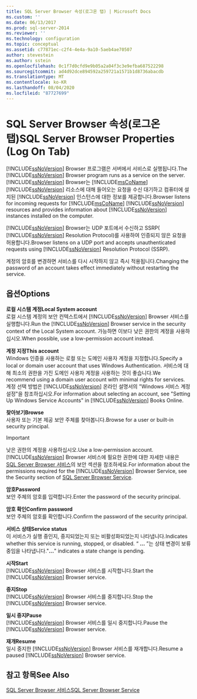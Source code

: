 ```yaml
---
title: SQL Server Browser 속성(로그온 탭) | Microsoft Docs
ms.custom: ''
ms.date: 06/13/2017
ms.prod: sql-server-2014
ms.reviewer: ''
ms.technology: configuration
ms.topic: conceptual
ms.assetid: c77871ec-c2f4-4e4a-9a10-5aeb4ae70507
author: stevestein
ms.author: sstein
ms.openlocfilehash: 0c1f7d0cfd9e9b05a2a04f3c3e9efba687522298
ms.sourcegitcommit: ad4d92dce894592a259721a1571b1d8736abacdb
ms.translationtype: MT
ms.contentlocale: ko-KR
ms.lasthandoff: 08/04/2020
ms.locfileid: "87727699"
---
```

# <a name="sql-server-browser-properties-log-on-tab"></a><span data-ttu-id="e2059-102">SQL Server Browser 속성(로그온 탭)</span><span class="sxs-lookup"><span data-stu-id="e2059-102">SQL Server Browser Properties (Log On Tab)</span></span>
  <span data-ttu-id="e2059-103">[!INCLUDE[ssNoVersion](../../includes/ssnoversion-md.md)] Browser 프로그램은 서버에서 서비스로 실행됩니다.</span><span class="sxs-lookup"><span data-stu-id="e2059-103">The [!INCLUDE[ssNoVersion](../../includes/ssnoversion-md.md)] Browser program runs as a service on the server.</span></span> [!INCLUDE[ssNoVersion](../../includes/ssnoversion-md.md)] <span data-ttu-id="e2059-104">Browser는 [!INCLUDE[msCoName](../../includes/msconame-md.md)] [!INCLUDE[ssNoVersion](../../includes/ssnoversion-md.md)] 리소스에 대해 들어오는 요청을 수신 대기하고 컴퓨터에 설치된 [!INCLUDE[ssNoVersion](../../includes/ssnoversion-md.md)] 인스턴스에 대한 정보를 제공합니다.</span><span class="sxs-lookup"><span data-stu-id="e2059-104">Browser listens for incoming requests for [!INCLUDE[msCoName](../../includes/msconame-md.md)] [!INCLUDE[ssNoVersion](../../includes/ssnoversion-md.md)] resources and provides information about [!INCLUDE[ssNoVersion](../../includes/ssnoversion-md.md)] instances installed on the computer.</span></span>  
  
 [!INCLUDE[ssNoVersion](../../includes/ssnoversion-md.md)] <span data-ttu-id="e2059-105">Browser는 UDP 포트에서 수신하고 SSRP( [!INCLUDE[ssNoVersion](../../includes/ssnoversion-md.md)] Resolution Protocol)를 사용하여 인증되지 않은 요청을 허용합니다.</span><span class="sxs-lookup"><span data-stu-id="e2059-105">Browser listens on a UDP port and accepts unauthenticated requests using [!INCLUDE[ssNoVersion](../../includes/ssnoversion-md.md)] Resolution Protocol (SSRP).</span></span>  
  
 <span data-ttu-id="e2059-106">계정의 암호를 변경하면 서비스를 다시 시작하지 않고 즉시 적용됩니다.</span><span class="sxs-lookup"><span data-stu-id="e2059-106">Changing the password of an account takes effect immediately without restarting the service.</span></span>  
  
## <a name="options"></a><span data-ttu-id="e2059-107">옵션</span><span class="sxs-lookup"><span data-stu-id="e2059-107">Options</span></span>  
 <span data-ttu-id="e2059-108">**로컬 시스템 계정**</span><span class="sxs-lookup"><span data-stu-id="e2059-108">**Local System account**</span></span>  
 <span data-ttu-id="e2059-109">로컬 시스템 계정의 보안 컨텍스트에서 [!INCLUDE[ssNoVersion](../../includes/ssnoversion-md.md)] Browser 서비스를 실행합니다.</span><span class="sxs-lookup"><span data-stu-id="e2059-109">Run the [!INCLUDE[ssNoVersion](../../includes/ssnoversion-md.md)] Browser service in the security context of the Local System account.</span></span> <span data-ttu-id="e2059-110">가능하면 이보다 낮은 권한의 계정을 사용하십시오.</span><span class="sxs-lookup"><span data-stu-id="e2059-110">When possible, use a low-permission account instead.</span></span>  
  
 <span data-ttu-id="e2059-111">**계정 지정**</span><span class="sxs-lookup"><span data-stu-id="e2059-111">**This account**</span></span>  
 <span data-ttu-id="e2059-112">Windows 인증을 사용하는 로컬 또는 도메인 사용자 계정을 지정합니다.</span><span class="sxs-lookup"><span data-stu-id="e2059-112">Specify a local or domain user account that uses Windows Authentication.</span></span> <span data-ttu-id="e2059-113">서비스에 대해 최소의 권한을 가진 도메인 사용자 계정을 사용하는 것이 좋습니다.</span><span class="sxs-lookup"><span data-stu-id="e2059-113">We recommend using a domain user account with minimal rights for services.</span></span> <span data-ttu-id="e2059-114">계정 선택 방법은 [!INCLUDE[ssNoVersion](../../includes/ssnoversion-md.md)] 온라인 설명서의 "Windows 서비스 계정 설정"을 참조하십시오.</span><span class="sxs-lookup"><span data-stu-id="e2059-114">For information about selecting an account, see "Setting Up Windows Service Accounts" in [!INCLUDE[ssNoVersion](../../includes/ssnoversion-md.md)] Books Online.</span></span>  
  
 <span data-ttu-id="e2059-115">**찾아보기**</span><span class="sxs-lookup"><span data-stu-id="e2059-115">**Browse**</span></span>  
 <span data-ttu-id="e2059-116">사용자 또는 기본 제공 보안 주체를 찾아봅니다.</span><span class="sxs-lookup"><span data-stu-id="e2059-116">Browse for a user or built-in security principal.</span></span>  
  
> [!IMPORTANT]  
>  <span data-ttu-id="e2059-117">낮은 권한의 계정을 사용하십시오.</span><span class="sxs-lookup"><span data-stu-id="e2059-117">Use a low-permission account.</span></span> <span data-ttu-id="e2059-118">[!INCLUDE[ssNoVersion](../../includes/ssnoversion-md.md)] Browser 서비스에 필요한 권한에 대한 자세한 내용은 [SQL Server Browser 서비스](../../../2014/tools/configuration-manager/sql-server-browser-service.md)의 보안 섹션을 참조하세요.</span><span class="sxs-lookup"><span data-stu-id="e2059-118">For information about the permissions required for the [!INCLUDE[ssNoVersion](../../includes/ssnoversion-md.md)] Browser Service, see the Security section of [SQL Server Browser Service](../../../2014/tools/configuration-manager/sql-server-browser-service.md).</span></span>  
  
 <span data-ttu-id="e2059-119">**암호**</span><span class="sxs-lookup"><span data-stu-id="e2059-119">**Password**</span></span>  
 <span data-ttu-id="e2059-120">보안 주체의 암호를 입력합니다.</span><span class="sxs-lookup"><span data-stu-id="e2059-120">Enter the password of the security principal.</span></span>  
  
 <span data-ttu-id="e2059-121">**암호 확인**</span><span class="sxs-lookup"><span data-stu-id="e2059-121">**Confirm password**</span></span>  
 <span data-ttu-id="e2059-122">보안 주체의 암호를 확인합니다.</span><span class="sxs-lookup"><span data-stu-id="e2059-122">Confirm the password of the security principal.</span></span>  
  
 <span data-ttu-id="e2059-123">**서비스 상태**</span><span class="sxs-lookup"><span data-stu-id="e2059-123">**Service status**</span></span>  
 <span data-ttu-id="e2059-124">이 서비스가 실행 중인지, 중지되었는지 또는 비활성화되었는지 나타냅니다.</span><span class="sxs-lookup"><span data-stu-id="e2059-124">Indicates whether this service is running, stopped, or disabled.</span></span> <span data-ttu-id="e2059-125">“ **...** ”는 상태 변경이 보류 중임을 나타냅니다.</span><span class="sxs-lookup"><span data-stu-id="e2059-125">"**...**" indicates a state change is pending.</span></span>  
  
 <span data-ttu-id="e2059-126">**시작**</span><span class="sxs-lookup"><span data-stu-id="e2059-126">**Start**</span></span>  
 <span data-ttu-id="e2059-127">[!INCLUDE[ssNoVersion](../../includes/ssnoversion-md.md)] Browser 서비스를 시작합니다.</span><span class="sxs-lookup"><span data-stu-id="e2059-127">Start the [!INCLUDE[ssNoVersion](../../includes/ssnoversion-md.md)] Browser service.</span></span>  
  
 <span data-ttu-id="e2059-128">**중지**</span><span class="sxs-lookup"><span data-stu-id="e2059-128">**Stop**</span></span>  
 <span data-ttu-id="e2059-129">[!INCLUDE[ssNoVersion](../../includes/ssnoversion-md.md)] Browser 서비스를 중지합니다.</span><span class="sxs-lookup"><span data-stu-id="e2059-129">Stop the [!INCLUDE[ssNoVersion](../../includes/ssnoversion-md.md)] Browser service.</span></span>  
  
 <span data-ttu-id="e2059-130">**일시 중지**</span><span class="sxs-lookup"><span data-stu-id="e2059-130">**Pause**</span></span>  
 <span data-ttu-id="e2059-131">[!INCLUDE[ssNoVersion](../../includes/ssnoversion-md.md)] Browser 서비스를 일시 중지합니다.</span><span class="sxs-lookup"><span data-stu-id="e2059-131">Pause the [!INCLUDE[ssNoVersion](../../includes/ssnoversion-md.md)] Browser service.</span></span>  
  
 <span data-ttu-id="e2059-132">**재개**</span><span class="sxs-lookup"><span data-stu-id="e2059-132">**Resume**</span></span>  
 <span data-ttu-id="e2059-133">일시 중지한 [!INCLUDE[ssNoVersion](../../includes/ssnoversion-md.md)] Browser 서비스를 재개합니다.</span><span class="sxs-lookup"><span data-stu-id="e2059-133">Resume a paused [!INCLUDE[ssNoVersion](../../includes/ssnoversion-md.md)] Browser service.</span></span>  
  
## <a name="see-also"></a><span data-ttu-id="e2059-134">참고 항목</span><span class="sxs-lookup"><span data-stu-id="e2059-134">See Also</span></span>  
 [<span data-ttu-id="e2059-135">SQL Server Browser 서비스</span><span class="sxs-lookup"><span data-stu-id="e2059-135">SQL Server Browser Service</span></span>](../../../2014/tools/configuration-manager/sql-server-browser-service.md)  
  
  
